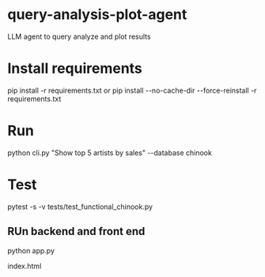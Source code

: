 # query-analysis-plot-agent
LLM agent to query analyze and plot results

# Install requirements
pip install -r requirements.txt
or 
pip install --no-cache-dir --force-reinstall -r requirements.txt

# Run
python cli.py "Show top 5 artists by sales" --database chinook

# Test

pytest -s -v tests/test_functional_chinook.py

## RUn backend and front end 

python app.py

index.html 